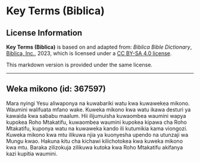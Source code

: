 # Key Terms (Biblica)

## License Information

**Key Terms (Biblica)** is based on and adapted from: _Biblica Bible Dictionary_, [Biblica, Inc.](https://www.biblica.com/), 2023, which is licensed under a [CC BY-SA 4.0 license](https://creativecommons.org/licenses/by-sa/4.0/legalcode.en).

This markdown version is provided under the same license.



--------------------------------

## Weka mikono (id: 367597)

Mara nyingi Yesu aliwaponya na kuwabariki watu kwa kuwawekea mikono. Waumini walifuata mfano wake. Kuweka mikono kwa watu ikawa desturi ya kawaida kwa sababu maalum. Hii ilijumuisha kuwaombea waumini wapya kupokea Roho Mtakatifu, kuwaombea waumini kupokea kipawa cha Roho Mtakatifu, kuponya watu na kuwaweka kando ili kutumikia kama viongozi. Kuweka mikono kwa mtu ilikuwa njia ya kuonyesha upendo na utunzaji wa Mungu kwao. Hakuna kitu cha kichawi kilichotokea kwa kuweka mikono kwa mtu. Baraka zilizokuja zilikuwa kutoka kwa Roho Mtakatifu akifanya kazi kupitia waumini.


